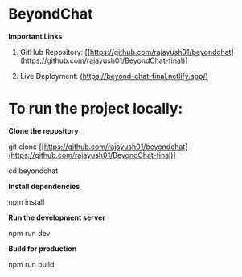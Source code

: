 # BeyondChat

**Important Links**

1. GitHub Repository: [[https://github.com/rajayush01/beyondchat](https://github.com/rajayush01/BeyondChat-final)]

2. Live Deployment: [(https://beyond-chat-final.netlify.app/)](https://beyond-chat-final.netlify.app/)

# To run the project locally:
**Clone the repository**


  git clone [[https://github.com/rajayush01/beyondchat](https://github.com/rajayush01/BeyondChat-final)]

  cd beyondchat

**Install dependencies**

  npm install

**Run the development server**

  npm run dev

**Build for production**

  npm run build
